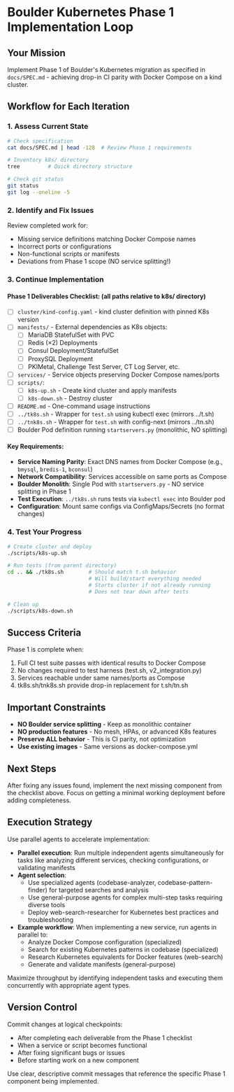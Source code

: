# Boulder Kubernetes Phase 1 Implementation Loop

## Your Mission
Implement Phase 1 of Boulder's Kubernetes migration as specified in `docs/SPEC.md` - achieving drop-in CI parity with Docker Compose on a kind cluster.

## Workflow for Each Iteration

### 1. Assess Current State
```bash
# Check specification
cat docs/SPEC.md | head -128  # Review Phase 1 requirements

# Inventory k8s/ directory
tree         # Quick directory structure

# Check git status
git status
git log --oneline -5
```

### 2. Identify and Fix Issues
Review completed work for:
- Missing service definitions matching Docker Compose names
- Incorrect ports or configurations
- Non-functional scripts or manifests
- Deviations from Phase 1 scope (NO service splitting!)

### 3. Continue Implementation

#### Phase 1 Deliverables Checklist: (all paths relative to k8s/ directory)
- [ ] `cluster/kind-config.yaml` - kind cluster definition with pinned K8s version
- [ ] `manifests/` - External dependencies as K8s objects:
  - [ ] MariaDB StatefulSet with PVC
  - [ ] Redis (×2) Deployments
  - [ ] Consul Deployment/StatefulSet
  - [ ] ProxySQL Deployment
  - [ ] PKIMetal, Challenge Test Server, CT Log Server, etc.
- [ ] `services/` - Service objects preserving Docker Compose names/ports
- [ ] `scripts/`:
  - [ ] `k8s-up.sh` - Create kind cluster and apply manifests
  - [ ] `k8s-down.sh` - Destroy cluster
- [ ] `README.md` - One-command usage instructions
- [ ] `../tk8s.sh` - Wrapper for `test.sh` using kubectl exec (mirrors ../t.sh)
- [ ] `../tnk8s.sh` - Wrapper for `test.sh` with config-next (mirrors ../tn.sh)
- [ ] Boulder Pod definition running `startservers.py` (monolithic, NO splitting)

#### Key Requirements:
- **Service Naming Parity**: Exact DNS names from Docker Compose (e.g., `bmysql`, `bredis-1`, `bconsul`)
- **Network Compatibility**: Services accessible on same ports as Compose
- **Boulder Monolith**: Single Pod with `startservers.py` - NO service splitting in Phase 1
- **Test Execution**: `../tk8s.sh` runs tests via `kubectl exec` into Boulder pod
- **Configuration**: Mount same configs via ConfigMaps/Secrets (no format changes)

### 4. Test Your Progress
```bash
# Create cluster and deploy
./scripts/k8s-up.sh

# Run tests (from parent directory)
cd .. && ./tk8s.sh        # Should match t.sh behavior
                          # Will build/start everything needed
                          # Starts cluster if not already running
                          # Does not tear down after tests

# Clean up
./scripts/k8s-down.sh
```

## Success Criteria
Phase 1 is complete when:
1. Full CI test suite passes with identical results to Docker Compose
2. No changes required to test harness (test.sh, v2_integration.py)
3. Services reachable under same names/ports as Compose
4. tk8s.sh/tnk8s.sh provide drop-in replacement for t.sh/tn.sh

## Important Constraints
- **NO Boulder service splitting** - Keep as monolithic container
- **NO production features** - No mesh, HPAs, or advanced K8s features
- **Preserve ALL behavior** - This is CI parity, not optimization
- **Use existing images** - Same versions as docker-compose.yml

## Next Steps
After fixing any issues found, implement the next missing component from the checklist above. Focus on getting a minimal working deployment before adding completeness.

## Execution Strategy

Use parallel agents to accelerate implementation:
- **Parallel execution**: Run multiple independent agents simultaneously for tasks like analyzing different services, checking configurations, or validating manifests
- **Agent selection**:
  - Use specialized agents (codebase-analyzer, codebase-pattern-finder) for targeted searches and analysis
  - Use general-purpose agents for complex multi-step tasks requiring diverse tools
  - Deploy web-search-researcher for Kubernetes best practices and troubleshooting
- **Example workflow**: When implementing a new service, run agents in parallel to:
  - Analyze Docker Compose configuration (specialized)
  - Search for existing Kubernetes patterns in codebase (specialized)
  - Research Kubernetes equivalents for Docker features (web-search)
  - Generate and validate manifests (general-purpose)

Maximize throughput by identifying independent tasks and executing them concurrently with appropriate agent types.

## Version Control

Commit changes at logical checkpoints:
- After completing each deliverable from the Phase 1 checklist
- When a service or script becomes functional
- After fixing significant bugs or issues
- Before starting work on a new component

Use clear, descriptive commit messages that reference the specific Phase 1 component being implemented.
